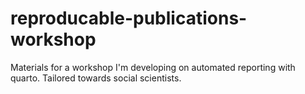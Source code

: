 # reproducable-publications-workshop
Materials for a workshop I'm developing on automated reporting with quarto. Tailored towards social scientists.
